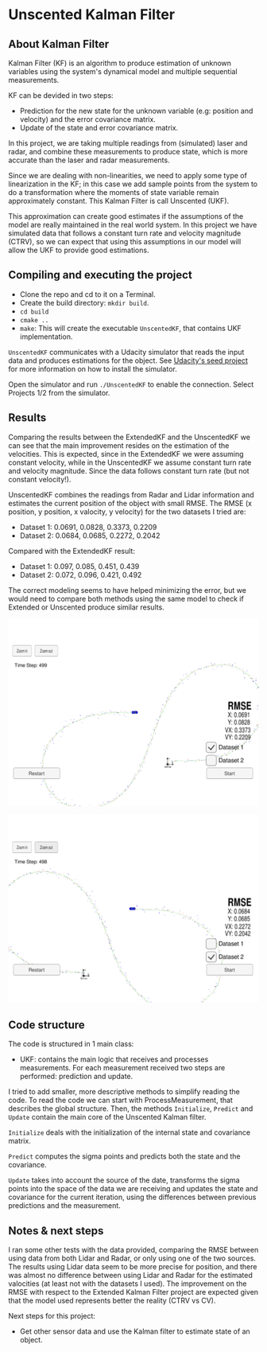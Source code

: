 # Unscented Kalman Filter

## About Kalman Filter

Kalman Filter (KF) is an algorithm to produce estimation of unknown variables using the system's dynamical model and multiple sequential measurements.

KF can be devided in two steps:
* Prediction for the new state for the unknown variable (e.g: position and velocity) and the error covariance matrix.
* Update of the state and error covariance matrix.

In this project, we are taking multiple readings from (simulated) laser and radar, and combine these measurements to produce state, which is more accurate than the laser and radar measurements.

Since we are dealing with non-linearities, we need to apply some type of linearization in the KF; in this case we add sample points from the system to do a transformation where the moments of state variable remain approximately constant. This Kalman Filter is call Unscented (UKF).

This approximation can create good estimates if the assumptions of the model are really maintained in the real world system. In this project we have simulated data that follows a constant turn rate and velocity magnitude (CTRV), so we can expect that using this assumptions in our model will allow the UKF to provide good estimations.

## Compiling and executing the project

- Clone the repo and cd to it on a Terminal.
- Create the build directory: `mkdir build`.
- `cd build`
- `cmake ..`
- `make`: This will create the executable `UnscentedKF`, that contains UKF implementation.

`UnscentedKF` communicates with a Udacity simulator that reads the input data and produces estimations for the object. See [Udacity's seed project](https://github.com/udacity/CarND-Extended-Kalman-Filter-Project) for more information on how to install the simulator.

Open the simulator and run `./UnscentedKF` to enable the connection. Select Projects 1/2 from the simulator.

## Results

Comparing the results between the ExtendedKF and the UnscentedKF we can see that the main improvement resides on the estimation of the velocities. This is expected, since in the ExtendedKF we were assuming constant velocity, while in the UnscentedKF we assume constant turn rate and velocity magnitude. Since the data follows constant turn rate (but not constant velocity!).

UnscentedKF combines the readings from Radar and Lidar information and estimates the current position of the object with small RMSE. The RMSE (x position, y position, x valocity, y velocity) for the two datasets I tried are:

- Dataset 1: 0.0691, 0.0828, 0.3373, 0.2209
- Dataset 2: 0.0684, 0.0685, 0.2272, 0.2042


Compared with the ExtendedKF result:

- Dataset 1: 0.097, 0.085, 0.451, 0.439
- Dataset 2: 0.072, 0.096, 0.421, 0.492

The correct modeling seems to have helped minimizing the error, but we would need to compare both methods using the same model to check if Extended or Unscented produce similar results.


![Simulator with dataset 1](images/dataset_1_ukf.png)

![Simulator with dataset 2](images/dataset_2_ukf.png)


## Code structure

The code is structured in 1 main class:

- UKF: contains the main logic that receives and processes measurements. For each measurement received two steps are performed: prediction and update. 

I tried to add smaller, more descriptive methods to simplify reading the code. To read the code we can start with ProcessMeasurement, that describes the global structure. Then, the methods `Initialize`, `Predict` and `Update` contain the main core of the Unscented Kalman filter.

`Initialize` deals with the initialization of the internal state and covariance matrix.

`Predict` computes the sigma points and predicts both the state and the covariance.

`Update` takes into account the source of the date, transforms the sigma points into the space of the data we are receiving and updates the state and covariance for the current iteration, using the differences between previous predictions and the measurement.

## Notes & next steps

I ran some other tests with the data provided, comparing the RMSE between using data from both Lidar and Radar, or only using one of the two sources. The results using Lidar data seem to be more precise for position, and there was almost no difference between using Lidar and Radar for the estimated valocities (at least not with the datasets I used). The improvement on the RMSE with respect to the Extended Kalman Filter project are expected given that the model used represents better the reality (CTRV vs CV).

Next steps for this project:

- Get other sensor data and use the Kalman filter to estimate state of an object.
